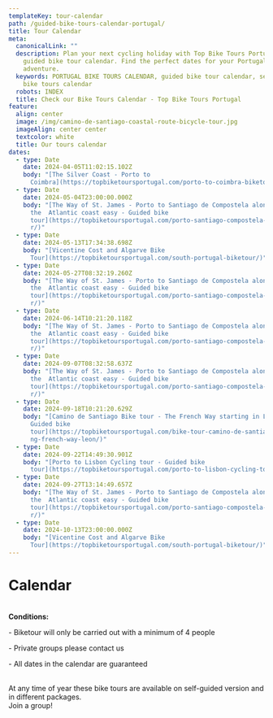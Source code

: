 ```yaml
---
templateKey: tour-calendar
path: /guided-bike-tours-calendar-portugal/
title: Tour Calendar
meta:
  canonicalLink: ""
  description: Plan your next cycling holiday with Top Bike Tours Portugal and our
    guided bike tour calendar. Find the perfect dates for your Portugal biking
    adventure.
  keywords: PORTUGAL BIKE TOURS CALENDAR, guided bike tour calendar, self guide
    bike tours calendar
  robots: INDEX
  title: Check our Bike Tours Calendar - Top Bike Tours Portugal
feature:
  align: center
  image: /img/camino-de-santiago-coastal-route-bicycle-tour.jpg
  imageAlign: center center
  textcolor: white
  title: Our tours calendar
dates:
  - type: Date
    date: 2024-04-05T11:02:15.102Z
    body: "[The Silver Coast - Porto to
      Coimbra](https://topbiketoursportugal.com/porto-to-coimbra-biketour/)"
  - type: Date
    date: 2024-05-04T23:00:00.000Z
    body: "[The Way of St. James - Porto to Santiago de Compostela along
      the  Atlantic coast easy - Guided bike
      tour](https://topbiketoursportugal.com/porto-santiago-compostela-bike-tou\
      r/)"
  - type: Date
    date: 2024-05-13T17:34:38.698Z
    body: "[Vicentine Cost and Algarve Bike
      Tour](https://topbiketoursportugal.com/south-portugal-biketour/)"
  - type: Date
    date: 2024-05-27T08:32:19.260Z
    body: "[The Way of St. James - Porto to Santiago de Compostela along
      the  Atlantic coast easy - Guided bike
      tour](https://topbiketoursportugal.com/porto-santiago-compostela-bike-tou\
      r/)"
  - type: Date
    date: 2024-06-14T10:21:20.118Z
    body: "[The Way of St. James - Porto to Santiago de Compostela along
      the  Atlantic coast easy - Guided bike
      tour](https://topbiketoursportugal.com/porto-santiago-compostela-bike-tou\
      r/)"
  - type: Date
    date: 2024-09-07T08:32:58.637Z
    body: "[The Way of St. James - Porto to Santiago de Compostela along
      the  Atlantic coast easy - Guided bike
      tour](https://topbiketoursportugal.com/porto-santiago-compostela-bike-tou\
      r/)"
  - type: Date
    date: 2024-09-18T10:21:20.629Z
    body: "[Camino de Santiago Bike tour - The French Way starting in León, Spain -
      Guided bike
      tour](https://topbiketoursportugal.com/bike-tour-camino-de-santiago-cycli\
      ng-french-way-leon/)"
  - type: Date
    date: 2024-09-22T14:49:30.901Z
    body: "[Porto to Lisbon Cycling tour - Guided bike
      tour](https://topbiketoursportugal.com/porto-to-lisbon-cycling-tour--en/)"
  - type: Date
    date: 2024-09-27T13:14:49.657Z
    body: "[The Way of St. James - Porto to Santiago de Compostela along
      the  Atlantic coast easy - Guided bike
      tour](https://topbiketoursportugal.com/porto-santiago-compostela-bike-tou\
      r/)"
  - type: Date
    date: 2024-10-13T23:00:00.000Z
    body: "[Vicentine Cost and Algarve Bike
      Tour](https://topbiketoursportugal.com/south-portugal-biketour/)"
---
```

# Calendar

\
**Conditions:**

\- Biketour will only be carried out with a minimum of 4 people

\- Private groups please contact us

\- All dates in the calendar are guaranteed

\
At any time of year these bike tours are available on self-guided version and in different packages.
\
Join a group!
